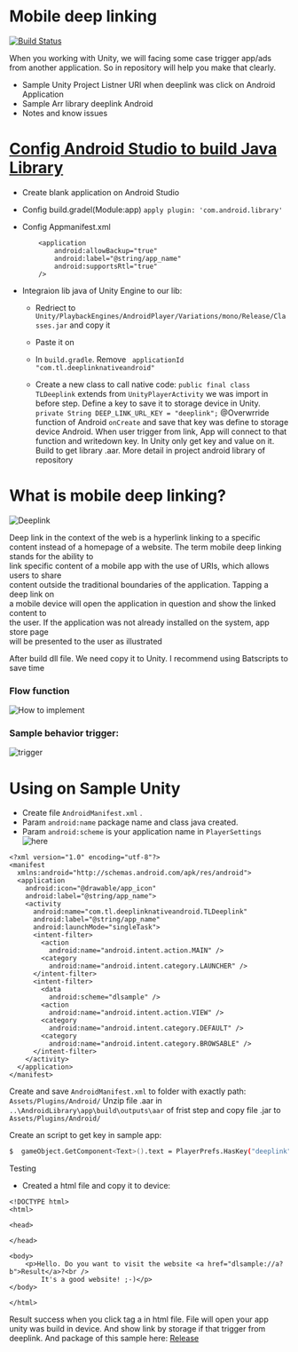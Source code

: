# Mobile	deep	linking

[![Build Status](https://travis-ci.org/joemccann/dillinger.svg?branch=master)](https://travis-ci.org/joemccann/dillinger)

When you working with Unity, we will facing some case trigger app/ads from another application. So in repository will help you make that clearly.

  - Sample Unity Project Listner URl when deeplink was click on Android Application
  - Sample Arr library deeplink Android
  - Notes and know issues

# [Config Android Studio to build Java Library](https://github.com/iletai/JavaNativeUnity/tree/develop/NativeLibrary)

  - Create blank application on Android Studio

  - Config build.gradel(Module:app)
   ```apply plugin: 'com.android.library'```         

  - Config Appmanifest.xml
    ```
        <application
            android:allowBackup="true"
            android:label="@string/app_name"
            android:supportsRtl="true"
        />
    ```        
    

- Integraion lib java of Unity Engine to our lib: 
  - Redriect to `Unity/PlaybackEngines/AndroidPlayer/Variations/mono/Release/Classes.jar` and copy it
  - Paste it on
  - In `build.gradle`. Remove `  applicationId "com.tl.deeplinknativeandroid" `


  - Create a new class to call native code:
 ```public final class TLDeeplink``` extends from ` UnityPlayerActivity ` we was import in before step.
Define a key to save it to storage device in Unity. `    private String DEEP_LINK_URL_KEY = "deeplink";
`
@Overwrride function of Android `onCreate` and save that key was define to storage device Android. 
When user trigger from link, App will connect to that function and writedown key. In Unity only get key and value on it. Build to get library .aar. More detail in project android library of repository




# What	is	mobile	deep	linking?

![Deeplink](https://raw.githubusercontent.com/iletai/DeeplinkUnityAndroid/develop/Image/flowdeeplink.png)

Deep	link	in	the	context	of	the	web	is	a	hyperlink	linking to	a	specific	content	instead	
of	a	homepage	of	a	website.	The	term	mobile	deep	linking	stands	for	the	ability	to	
link	specific	content	of	a	mobile	app	with	the	use	of	URIs,	which allows	users	to	share	
content	outside	the	traditional	boundaries	of	the	application.	Tapping	a	deep link	on	
a	mobile	device	will	open the	application	in	question	and	show the linked content	to	
the	user.	If	the	application was	not	already	installed	on	the	system,	app	store	page	
will	be	presented	to	the	user	as	illustrated	

After build dll file. We need copy it to Unity. I recommend using Batscripts to save time
 

### Flow function

![How to implement](https://raw.githubusercontent.com/iletai/DeeplinkUnityAndroid/develop/Image/implementflow.png)


 
 

### Sample behavior trigger:

![trigger](https://raw.githubusercontent.com/iletai/DeeplinkUnityAndroid/develop/Image/samplebehavior.png)

 

# Using on Sample Unity 

- Create file `AndroidManifest.xml` .
- Param `android:name` package name and class java created.
- Param `android:scheme` is your application name in `PlayerSettings` ![here](https://raw.githubusercontent.com/iletai/DeeplinkUnityAndroid/develop/Image/bundelpackagename.png)

```
<?xml version="1.0" encoding="utf-8"?>
<manifest 
  xmlns:android="http://schemas.android.com/apk/res/android">
  <application 
    android:icon="@drawable/app_icon" 
    android:label="@string/app_name">
    <activity 
      android:name="com.tl.deeplinknativeandroid.TLDeeplink"
      android:label="@string/app_name" 
      android:launchMode="singleTask">
      <intent-filter>
        <action 
          android:name="android.intent.action.MAIN" />
        <category 
          android:name="android.intent.category.LAUNCHER" />
      </intent-filter>
      <intent-filter>
        <data 
          android:scheme="dlsample" />
        <action 
          android:name="android.intent.action.VIEW" />
        <category 
          android:name="android.intent.category.DEFAULT" />
        <category 
          android:name="android.intent.category.BROWSABLE" />
      </intent-filter>
    </activity>
  </application>
</manifest>
```
Create and save `AndroidManifest.xml` to folder with exactly path: `Assets/Plugins/Android/`
Unzip file .aar in `..\AndroidLibrary\app\build\outputs\aar` of frist step and copy file .jar to `Assets/Plugins/Android/`
 

Create an script to get key in sample app:
```sh
$  gameObject.GetComponent<Text>().text = PlayerPrefs.HasKey("deeplink") ? PlayerPrefs.GetString("deeplink") : "Your application don't start with deeplink";
```

Testing
- Created a html file and copy it to device:
```
<!DOCTYPE html>
<html>

<head>

</head>

<body>
    <p>Hello. Do you want to visit the website <a href="dlsample://a?b">Result</a>?<br />
        It's a good website! ;-)</p>
</body>

</html>
```

Result success when you click tag a in html file. File will open your app unity was build in device. And show link by storage if that trigger from deeplink. And package of this sample here: [Release](https://github.com/iletai/DeeplinkUnityAndroid/releases/tag/0.0.1)
